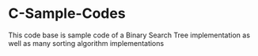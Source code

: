 # C-Sample-Codes
This code base is sample code of a Binary Search Tree implementation as well as many sorting algorithm implementations
